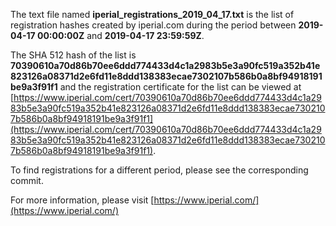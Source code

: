 The text file named **iperial_registrations_2019_04_17.txt** is the list of registration hashes created by iperial.com during the period between **2019-04-17 00:00:00Z** and **2019-04-17 23:59:59Z**.

The SHA 512 hash of the list is **70390610a70d86b70ee6ddd774433d4c1a2983b5e3a90fc519a352b41e823126a08371d2e6fd11e8ddd138383ecae7302107b586b0a8bf94918191be9a3f91f1** and the registration certificate for the list can be viewed at [https://www.iperial.com/cert/70390610a70d86b70ee6ddd774433d4c1a2983b5e3a90fc519a352b41e823126a08371d2e6fd11e8ddd138383ecae7302107b586b0a8bf94918191be9a3f91f1](https://www.iperial.com/cert/70390610a70d86b70ee6ddd774433d4c1a2983b5e3a90fc519a352b41e823126a08371d2e6fd11e8ddd138383ecae7302107b586b0a8bf94918191be9a3f91f1).

To find registrations for a different period, please see the corresponding commit.

For more information, please visit [https://www.iperial.com/](https://www.iperial.com/)
